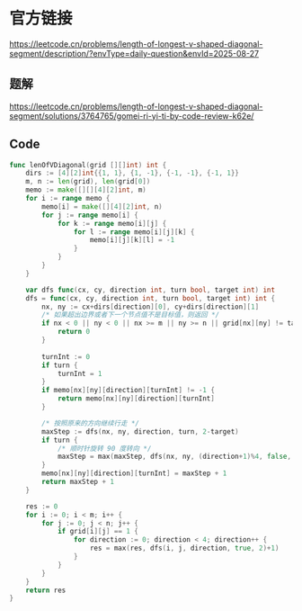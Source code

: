 # 官方链接
https://leetcode.cn/problems/length-of-longest-v-shaped-diagonal-segment/description/?envType=daily-question&envId=2025-08-27

## 题解
https://leetcode.cn/problems/length-of-longest-v-shaped-diagonal-segment/solutions/3764765/gomei-ri-yi-ti-by-code-review-k62e/

## Code
```go
func lenOfVDiagonal(grid [][]int) int {
    dirs := [4][2]int{{1, 1}, {1, -1}, {-1, -1}, {-1, 1}}
    m, n := len(grid), len(grid[0])
    memo := make([][][4][2]int, m)
    for i := range memo {
        memo[i] = make([][4][2]int, n)
        for j := range memo[i] {
            for k := range memo[i][j] {
                for l := range memo[i][j][k] {
                    memo[i][j][k][l] = -1
                }
            }
        }
    }

    var dfs func(cx, cy, direction int, turn bool, target int) int
    dfs = func(cx, cy, direction int, turn bool, target int) int {
        nx, ny := cx+dirs[direction][0], cy+dirs[direction][1]
        /* 如果超出边界或者下一个节点值不是目标值，则返回 */
        if nx < 0 || ny < 0 || nx >= m || ny >= n || grid[nx][ny] != target {
            return 0
        }
        
        turnInt := 0
        if turn {
            turnInt = 1
        }
        if memo[nx][ny][direction][turnInt] != -1 {
            return memo[nx][ny][direction][turnInt]
        }

        /* 按照原来的方向继续行走 */
        maxStep := dfs(nx, ny, direction, turn, 2-target)
        if turn {
            /* 顺时针旋转 90 度转向 */
            maxStep = max(maxStep, dfs(nx, ny, (direction+1)%4, false, 2-target))
        }
        memo[nx][ny][direction][turnInt] = maxStep + 1
        return maxStep + 1
    }

    res := 0
    for i := 0; i < m; i++ {
        for j := 0; j < n; j++ {
            if grid[i][j] == 1 {
                for direction := 0; direction < 4; direction++ {
                    res = max(res, dfs(i, j, direction, true, 2)+1)
                }
            }
        }
    }
    return res
}
```